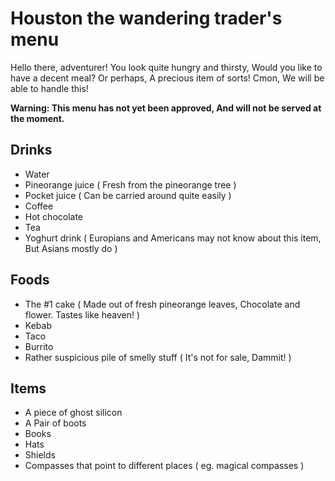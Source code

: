 # Houston the wandering trader's menu
Hello there, adventurer! You look quite hungry and thirsty, Would you like to have a decent meal? Or perhaps, A precious item of sorts! Cmon, We will be able to handle this!

**Warning: This menu has not yet been approved, And will not be served at the moment.**

## Drinks
 - Water
 - Pineorange juice ( Fresh from the pineorange tree )
 - Pocket  juice ( Can be carried around quite easily )
 - Coffee
 - Hot chocolate
 - Tea
 - Yoghurt drink ( Europians and Americans may not know about this item, But Asians mostly do )

## Foods
 - The #1 cake ( Made out of fresh pineorange leaves, Chocolate and flower. Tastes like heaven! )
 - Kebab
 - Taco
 - Burrito
 - Rather suspicious pile of smelly stuff ( It's not for sale, Dammit! )

## Items
 - A piece of ghost silicon
 - A Pair of boots
 - Books
 - Hats
 - Shields
 - Compasses that point to different places ( eg. magical compasses )
